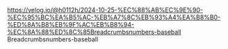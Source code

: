 https://velog.io/@h0112h/2024-10-25-%EC%88%AB%EC%9E%90-%EC%95%BC%EA%B5%AC-%EB%A7%8C%EB%93%A4%EA%B8%B0-%ED%8A%B8%EB%9F%AC%EB%B8%94-%EC%8A%88%ED%8C%85Breadcrumbsnumbers-baseball
Breadcrumbsnumbers-baseball
